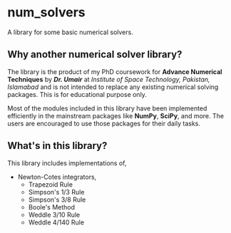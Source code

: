 # num_solvers

A library for some basic numerical solvers.

## Why another numerical solver library?

The library is the product of my PhD coursework for **Advance Numerical Techniques** by _**Dr. Umair**_ at _Institute of Space Technology, Pakistan, Islamabad_ and is not intended to replace any existing numerical solving packages. This is for educational purpose only.

Most of the modules included in this library have been implemented efficiently in the mainstream packages like **NumPy**, **SciPy**, and more. The users are encouraged to use those packages for their daily tasks.

## What's in this library?

This library includes implementations of,
* Newton-Cotes integrators,
  * Trapezoid Rule
  * Simpson's 1/3 Rule
  * Simpson's 3/8 Rule
  * Boole's Method
  * Weddle 3/10 Rule
  * Weddle 4/140 Rule
